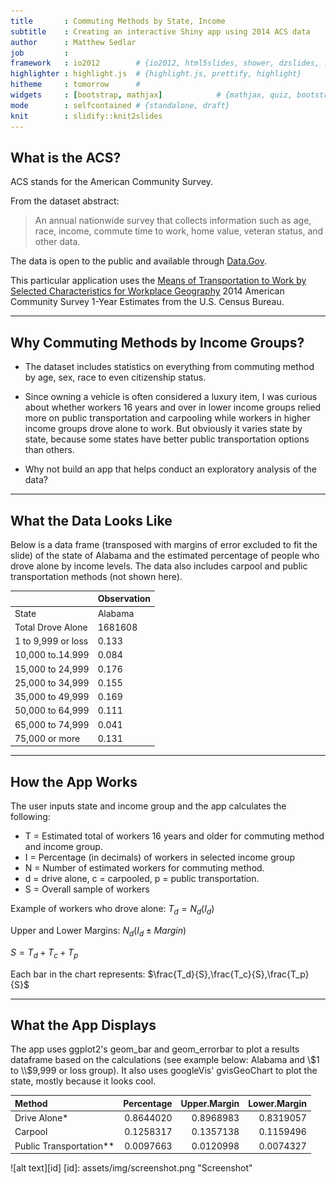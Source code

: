 ```yaml
---
title       : Commuting Methods by State, Income
subtitle    : Creating an interactive Shiny app using 2014 ACS data
author      : Matthew Sedlar
job         : 
framework   : io2012        # {io2012, html5slides, shower, dzslides, ...}
highlighter : highlight.js  # {highlight.js, prettify, highlight}
hitheme     : tomorrow      # 
widgets     : [bootstrap, mathjax]            # {mathjax, quiz, bootstrap}
mode        : selfcontained # {standalone, draft}
knit        : slidify::knit2slides
---
```


## What is the ACS?

ACS stands for the American Community Survey.

From the dataset abstract:

> An annual nationwide survey that collects information such as age, race, income, commute time to work, home value, veteran status, and other data.

The data is open to the public and available through [Data.Gov](http://www.data.gov/). 

This particular application uses the [Means of Transportation to Work by Selected Characteristics for Workplace Geography](http://factfinder.census.gov/bkmk/table/1.0/en/ACS/14_1YR/S0804/0100000US.04000) 2014 American Community Survey 1-Year Estimates from the U.S. Census Bureau.

---

## Why Commuting Methods by Income Groups?

* The dataset includes statistics on everything from commuting method by age, sex, race to even citizenship status. 

* Since owning a vehicle is often considered a luxury item, I was curious about whether workers 16 years and over in lower income groups relied more on public transportation and carpooling while workers in higher income groups drove alone to work. But obviously it varies state by state, because some states have better public transportation options than others.

* Why not build an app that helps conduct an exploratory analysis of the data?

---

## What the Data Looks Like



Below is a data frame (transposed with margins of error excluded to fit the slide) of the state of Alabama and the estimated percentage of people who drove alone by income levels. The data also includes carpool and public transportation methods (not shown here).


|                   |Observation |
|:------------------|:-----------|
|State              |Alabama     |
|Total Drove Alone  |1681608     |
|1 to 9,999 or loss |0.133       |
|10,000 to.14.999   |0.084       |
|15,000 to 24,999   |0.176       |
|25,000 to 34,999   |0.155       |
|35,000 to 49,999   |0.169       |
|50,000 to 64,999   |0.111       |
|65,000 to 74,999   |0.041       |
|75,000 or more     |0.131       |

---

## How the App Works

The user inputs state and income group and the app calculates the following:

* T = Estimated total of workers 16 years and older for commuting method and income group.
* I = Percentage (in decimals) of workers in selected income group
* N = Number of estimated workers for commuting method.
* d = drive alone, c = carpooled, p = public transportation.
* S = Overall sample of workers

Example of workers who drove alone:
$T_d=N_d(I_d)$

Upper and Lower Margins: $N_d(I_d \pm Margin)$

$S=T_d+T_c+T_p$

Each bar in the chart represents: $\frac{T_d}{S},\frac{T_c}{S},\frac{T_p}{S}$

---

## What the App Displays

The app uses ggplot2's geom_bar and geom_errorbar to plot a results dataframe based on the calculations (see example below: Alabama and \\$1 to \\$9,999 or loss group). It also uses googleVis' gvisGeoChart to plot the state, mostly because it looks cool.


|Method                  | Percentage| Upper.Margin| Lower.Margin|
|:-----------------------|----------:|------------:|------------:|
|Drive Alone*            |  0.8644020|    0.8968983|    0.8319057|
|Carpool                 |  0.1258317|    0.1357138|    0.1159496|
|Public Transportation** |  0.0097663|    0.0120998|    0.0074327|

![alt text][id]
[id]: assets/img/screenshot.png "Screenshot"
